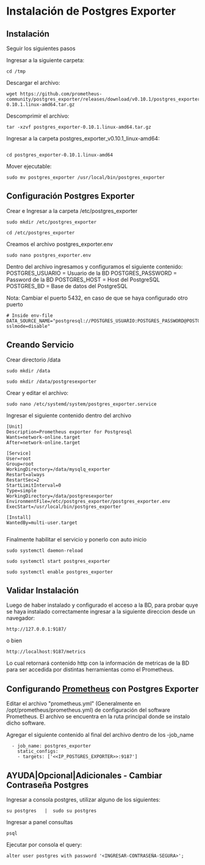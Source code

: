 # Instalación de Postgres Exporter	

## Instalación

Seguir los siguientes pasos

Ingresar a la siguiente carpeta:
```
cd /tmp
```

Descargar el archivo:
```
wget https://github.com/prometheus-community/postgres_exporter/releases/download/v0.10.1/postgres_exporter-0.10.1.linux-amd64.tar.gz
```
Descomprimir el archivo:
```
tar -xzvf postgres_exporter-0.10.1.linux-amd64.tar.gz
```

Ingresar a la carpeta postgres_exporter_v0.10.1_linux-amd64:
```

cd postgres_exporter-0.10.1.linux-amd64
```


Mover ejecutable:
```
sudo mv postgres_exporter /usr/local/bin/postgres_exporter
```
## Configuración Postgres Exporter

Crear e Ingresar a la carpeta /etc/postgres_exporter

```
sudo mkdir /etc/postgres_exporter
```

```
cd /etc/postgres_exporter
```
Creamos el archivo postgres_exporter.env

```
sudo nano postgres_exporter.env
```
Dentro del archivo ingresamos y configuramos el siguiente contenido:
POSTGRES_USUARIO = Usuario de la BD
POSTGRES_PASSWORD = Password de la BD
POSTGRES_HOST = Host del PostgreSQL
POSTGRES_BD = Base de datos del PostgreSQL

Nota: Cambiar el puerto 5432, en caso de que se haya configurado otro puerto
```
# Inside env-file
DATA_SOURCE_NAME="postgresql://POSTGRES_USUARIO:POSTGRES_PASSWORD@POSTGRES_HOST:5432/POSTGRES_BD?sslmode=disable"

```
## Creando Servicio

Crear directorio /data

```shell
sudo mkdir /data

sudo mkdir /data/postgresexporter
```

Crear y editar el archivo:

```
sudo nano /etc/systemd/system/postgres_exporter.service

```


Ingresar el siguiente contenido dentro del archivo

```
[Unit]
Description=Prometheus exporter for Postgresql
Wants=network-online.target
After=network-online.target

[Service]
User=root
Group=root
WorkingDirectory=/data/mysqlq_exporter
Restart=always
RestartSec=2
StartLimitInterval=0
Type=simple
WorkingDirectory=/data/postgresexporter
EnvironmentFile=/etc/postgres_exporter/postgres_exporter.env
ExecStart=/usr/local/bin/postgres_exporter

[Install]
WantedBy=multi-user.target


```
Finalmente habilitar el servicio y ponerlo con auto inicio

```
sudo systemctl daemon-reload

```

```
sudo systemctl start postgres_exporter

```

```
sudo systemctl enable postgres_exporter

```
## Validar Instalación

Luego de haber instalado y configurado el acceso a la BD, para probar quye se haya instalado correctamente ingresar a la siguiente direccion desde un navegador:

```
http://127.0.0.1:9187/
```
o bien
```
http://localhost:9187/metrics
```
Lo cual retornará contenido http con la información de metricas de la BD para ser accedida por distintas herramientas como el Prometheus.

## Configurando [Prometheus](../md/Prometheus.md) con Postgres Exporter

Editar el archivo "prometheus.yml" (Generalmente en /opt/prometheus/prometheus.yml) de configuración del software Prometheus. El archivo se encuentra en la ruta principal donde se instalo dicho software.

Agregar el siguiente contenido al final del archivo dentro de los -job_name
```
  - job_name: postgres_exporter
    static_configs:
    - targets: ['<<IP_POSTGRES_EXPORTER>>:9187']
```

## AYUDA|Opcional|Adicionales - Cambiar Contraseña Postgres

Ingresar a consola postgres, utilizar alguno de los siguientes:
```
su postgres   |  sudo su postgres
```
Ingresar a panel consultas
```
psql
```
Ejecutar por consola el query:
```
alter user postgres with password '<INGRESAR-CONTRASEÑA-SEGURA>';
```

